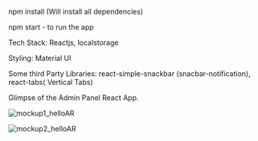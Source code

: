 npm install (Will install all dependencies)

npm start - to run the app


Tech Stack:  Reactjs, localstorage

Styling: Material UI

Some third Party Libraries: react-simple-snackbar (snacbar-notification), react-tabs( Vertical Tabs)


Glimpse of the Admin Panel React App.

![mockup1_helloAR](https://user-images.githubusercontent.com/58857711/174309692-00b99d67-58c1-41b2-83bf-d232c8f80219.png)


![mockup2_helloAR](https://user-images.githubusercontent.com/58857711/174309736-52b4f04d-edac-4094-8beb-49a17e69889e.png)




